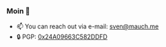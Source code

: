 ### Moin 👋

- 📫 You can reach out via e-mail: sven@mauch.me 
- 🔒 PGP: [0x24A09663C582DDFD](https://mauch.me/pubkey.asc)
